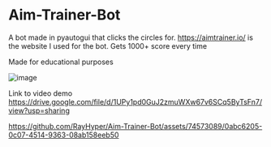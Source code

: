 # Aim-Trainer-Bot
A bot made in pyautogui that clicks the circles for. https://aimtrainer.io/ is the website I used for the bot.
Gets 1000+ score every time

Made for educational purposes

![image](https://github.com/RayHyper/Aim-Trainer-Bot/assets/74573089/a15d4227-d18a-4e72-94d3-5c4f324aa054)

Link to video demo
https://drive.google.com/file/d/1UPy1pd0GuJ2zmuWXw67v6SCq5ByTsFn7/view?usp=sharing

https://github.com/RayHyper/Aim-Trainer-Bot/assets/74573089/0abc6205-0c07-4514-9363-08ab158eeb50

